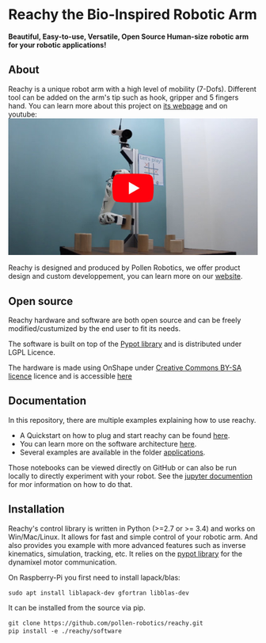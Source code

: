 # Reachy the Bio-Inspired Robotic Arm

**Beautiful, Easy-to-use, Versatile, Open Source Human-size robotic arm for your robotic applications!**

## About
Reachy is a unique robot arm with a high level of mobility (7-Dofs). Different tool can be added on the arm's tip such as hook, gripper and 5 fingers hand.
You can learn more about this project on [its webpage](https://www.pollen-robotics.com/en/our-products/reachy/) and on youtube:
[![Video preview](./doc/img/reachy-youtube.jpg)](https://www.youtube.com/watch?v=wsCYkz-BHyA&list=PLoZg6JOJfhpCa1Sy3cM4FOFkcFUBElqBF&index=2)

Reachy is designed and produced by Pollen Robotics, we offer product design and custom developpement, you can learn more on our [website](https://www.pollen-robotics.com/).

## Open source
Reachy hardware and software are both open source and can be freely modified/custumized by the end user to fit its needs.

The software is built on top of the [Pypot library](https://github.com/poppy-project/pypot) and is distributed under LGPL Licence.

The hardware is made using OnShape under [Creative Commons BY-SA licence](https://creativecommons.org/licenses/by-sa/4.0/) licence and is accessible [here](https://cad.onshape.com/documents/66388ae9c63cef53d76acd77/w/68c2411483d5bc65c7f54234/e/581d46ba9b8ee98de9d636ee)

## Documentation
In this repository, there are multiple examples explaining how to use reachy.

- A Quickstart on how to plug and start reachy can be found [here](./doc/readme.md).
- You can learn more on the software architecture [here](./doc/reachy-software-presentation.ipynb).
- Several examples are available in the folder [applications](./applications/).

Those notebooks can be viewed directly on GitHub or can also be run locally to directly experiment with your robot. See the [jupyter documention](https://jupyter.org) for mor information on how to do that.

## Installation

Reachy's control library is written in Python (>=2.7 or >= 3.4) and works on Win/Mac/Linux. It allows for fast and simple control of your robotic arm. And also provides you example with more advanced features such as inverse kinematics, simulation, tracking, etc. It relies on the [pypot library](https://github.com/poppy-project/pypot) for the dynamixel motor communication.

On Raspberry-Pi you first need to install lapack/blas:

```
sudo apt install liblapack-dev gfortran libblas-dev
```

It can be installed from the source via pip.

```
git clone https://github.com/pollen-robotics/reachy.git
pip install -e ./reachy/software
